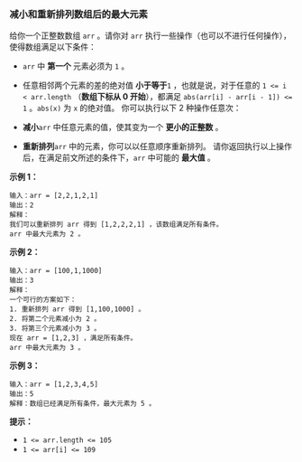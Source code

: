 ### 减小和重新排列数组后的最大元素 ###
给你一个正整数数组 `arr` 。请你对 `arr` 执行一些操作（也可以不进行任何操作），使得数组满足以下条件：

* `arr` 中 **第一个** 元素必须为 `1` 。
* 任意相邻两个元素的差的绝对值 **小于等于**`1` ，也就是说，对于任意的 `1 <= i < arr.length` （**数组下标从 0 开始**），都满足 `abs(arr[i] - arr[i - 1]) <= 1` 。`abs(x)` 为 `x` 的绝对值。
你可以执行以下 2 种操作任意次：

* **减小**`arr` 中任意元素的值，使其变为一个 **更小的正整数** 。
* **重新排列**`arr` 中的元素，你可以以任意顺序重新排列。
请你返回执行以上操作后，在满足前文所述的条件下，`arr` 中可能的 **最大值** 。



**示例 1：**

```
输入：arr = [2,2,1,2,1]
输出：2
解释：
我们可以重新排列 arr 得到 [1,2,2,2,1] ，该数组满足所有条件。
arr 中最大元素为 2 。
```

**示例 2：**

```
输入：arr = [100,1,1000]
输出：3
解释：
一个可行的方案如下：
1. 重新排列 arr 得到 [1,100,1000] 。
2. 将第二个元素减小为 2 。
3. 将第三个元素减小为 3 。
现在 arr = [1,2,3] ，满足所有条件。
arr 中最大元素为 3 。
```

**示例 3：**

```
输入：arr = [1,2,3,4,5]
输出：5
解释：数组已经满足所有条件，最大元素为 5 。
```



**提示：**

* `1 <= arr.length <= 105`
* `1 <= arr[i] <= 109`

